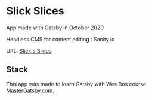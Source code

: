 # Slick Slices

App made with Gatsby in October 2020

Headless CMS for content editing : Sanity.io

URL: [Slick's Slices](www.thirsty-mcclintock-8946d4.netlify.app)

## Stack

This app was made to learn Gatsby with Wes Bos course [MasterGatsby.com](https://mastergatsby.com).

